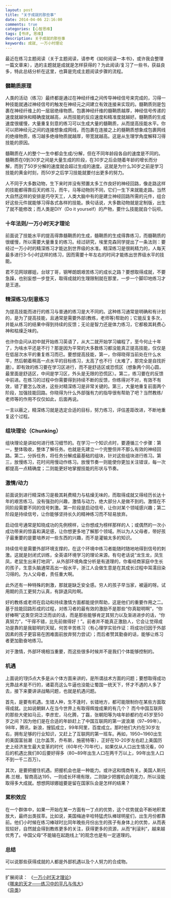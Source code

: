 ```yaml
---
layout: post
title: "关于成就的那些事"
date: 2014-04-06 22:16:00
comments: true
categories: [心智思维]
tags: [书评, 思维]
description: 关于成就的那些事
keywords: 成就, 一万小时理论
---
```


最近在练习主题阅读（关于主题阅读，请参考《如何阅读一本书》，或许我会整理一篇文章来），选的主题就是成就是怎样获得的？为此阅读/复习了一些书，获益良多，特此总结分析在这里，也算是完成主题阅读步骤的流程。

<!--more-->

### 髓鞘质原理

人类的活动（练习）最终都是通过在神经纤维之间传导神经信号来完成的，习得一种技能就通过神经信号的触发在神经元之间建立有效连接来实现的。髓鞘质则是包裹在神经纤维上的一层层绝缘物质。包裹神经纤维的髓鞘质越厚，神经信号传递的速度就越快和精确度就越高，从而技能的反应速度和精准度就越好。髓鞘质的生成速度很缓慢，大量重复刻意的练习可以生成大量的髓鞘质，从而提高技能水平。你可以把神经元之间的连接想象成网线，而包裹在连接之上的髓鞘质想象成包裹网线的绝缘物质，练习越多绝缘物质就越厚，带宽就越高。这是从生理学角度解释习得技能的原因。

髓鞘质在人的整个一生中都会生成/分解，但在不同年龄段各自的速度是不同的。髓鞘质在0到30岁之间是大量生成的阶段，在30岁之后会随着年龄的增长而分解，而到了50岁分解的速度就会超过生成的速度。这就是为什么30岁之前是学习技能的黄金时刻，而50岁之后学习技能就要付出更多的努力。

人不同于大多数动物，生下来时并没有预置太多工作良好的神经回路，像走路这样的技能都得靠后天的练习，而牛，马等动物则不同，它们一生下来就能走路。当然大自然这样的安排是巧夺天工，人类大脑中有的是建立神经回路所需的元件，组合好这些元件就能够习得各式各样的技能。换句话说，大多数动物就是定制版，出生了就不能修改；而人类是DIY（Do it yourself）的产物，要什么技能就自个玩呗。

### 十年法则/一万小时天才理论

前面说了技能水平的提高得靠髓鞘质的生成，髓鞘质的生成得靠练习，而髓鞘质的很缓慢，所以需要大量重复的练习。经过研究，埃里克森同学提出了一条法则：要经过一万小时的精深练习才能达到世界级的水准。精深练习是很耗精力的，人每天最多进行3-5小时这样的练习，因而需要十年左右的时间才能练出世界级水平的技能。

君不见网球娜姐，台球丁哥，钢琴朗朗艰苦练习的成长之路？要想取得成就，不要急躁，也别妄想一步登天，取得成就的生理限制就在那里，一步一个脚印地练习才是王道。

### 精深练习/刻意练习

为提高技能而进行的练习与普通的练习是大不同的。这种练习通常是明确和有计划的，是为了提高技能，且通常是需要外部(教练，老师等)帮助的；它能反复多次，并能从练习的结果中得到持续的反馈；无论是智力还是体力练习，它都极其耗费心神和枯燥乏味的。

也许你会问从初中就开始练习英语了，从大二就开始学习编程了，至今何止十年了，为啥水平还是不行？那是因为平常的大多数练习都没能真正提高技能，仅仅是在低层次水平的重复练习而已。要想提高技能，第一，你得晓得当前处在什么水平，然后朝着稍高一点水平的目标练习，太高了也不行（太难了，那完全是自找折磨）。即有效的练习要在学习区进行，而不是舒适区或恐慌区（想象两个同心圆，最里面是舒适区，中间是学习区，外头是无限的恐慌区）。第二，练习要在的反馈中前进。在练习的过程中你需要得到持续不断的反馈，你练得对不对，有效不有效，错了要怎么改进，这些对精深练习是非常关键的。第三，大量地重复前面两个阶段，加强技能回路。你晓得为什么外部强有力的指导很有帮助了吧？当然教练/老师等的作用不仅仅如此，后面再说。

一言以蔽之，精深练习就是选定合适的目标，努力练习，评估差距改进，不断地重复这个过程。

### 组块理论（Chunking）

组块理论是讲如何进行练习细节的。在学习一个知识点时，要遵循三个步骤：第一，整体吸收，整体了解任务。也就是先建立一个完整但并不那么有效的神经回路。第二，分拆任务，将任务分解成最基础的组块，针对这些组块进行练习。第三，放慢练习，花时间用慢动作练习。放慢节奏一则能使你更加关注错误，每一次都提高一点精确度；二则能更好地掌握技能的形状与节奏。 

### 激情/动力

前面说到进行精深练习是极其耗费精力与枯燥无味的，而取得成就又得经历长达十年的艰苦练习。没有强劲的兴趣，激情与动力，绝大部分人是做不到的。激情在不同阶段需要不同的信号刺激。第一阶段是启动信号，让你对某个领域感兴趣；第二阶段是持续信号，让你能够坚持长久的精神练习而不轻易放弃。

启动信号通常是知晓成功的先例榜样，让你想成为榜样那样的人；或偶然的一次小成功带来的惊喜和满足感，让你想更多地了解那个领域。所以为人父母者，带好孩子最重要的是要培养对一些东西的兴趣，而不是灌输太多的知识。

持续信号是需要外部环境支撑的，在这个环境中练习者能随时随地地得到信号的刺激。这就是封闭式训练，全英语环境学习的理论来源。有句老话说“龙生龙，凤生凤，老鼠生出来打地洞”，从外部环境角度分析是有道理的，你看经商家庭中生长的孩子，生意头脑通常高出一般水平，浙江人会做生意是在其成长过程中耳濡目染习得的。为人父母者，责任重大啊。

此外还有一种特殊的刺激，那就是缺乏安全感。穷人的孩子早当家，被逼的呀。试用期的员工更努力认真，有辞退风险啊。

好的教练或老师在启动和持续激情方面都能提供帮助，这是他们的重要作用之二。基于技能回路形成的过程，对练习者的最有效的激励不是那些“你真聪明啊”，“你好棒啊”这类空洞泛泛而谈的话，而是那些能够肯定其努力以及渐进进步的话，“你真努力”，“干得不错，比先前做得好！”。前者并不能真正激励人，它会让觉得成功是靠的是我聪明的天赋，何苦辛苦练习（有心理学实验作证：将成功归因于外部因素的孩子更容易在困难面前放弃努力尝试）；而后者赞其勤奋的话，能够让练习者更加勤奋地练习。

对于激情，外部环境相当重要，而这些很多时候并不是我们个体能够控制的。

### 机遇

上面说的1到5点大多是从个体方面来讲的，是所谓战术方面的问题；要想取得成功光靠战术是不行的，诸葛亮这么牛逼也没能让蜀国一统天下，怀才不遇的人多了去，接下来要讲讲战略问题，也就是机遇问题。
 
首先，是要有机遇。生错人种，生不逢时，长错地方，都可能限制你在某些方面取得成就。比如说朝鲜人在当今世界上有取得辉煌成果的有几个？ 而今中国互联网的那些大佬如马云，李彦宏，马化腾，丁磊，张朝阳等为啥年龄都约在45岁至50岁之间？因为他们是在合适的年龄赶上了中国互联网的第一波浪潮（97~99年）。98年，腾讯，新浪，搜狐成立，99年阿里，百度成立。那时他们大约在30岁左右，拥有足够的行业知识，又赶上了互联网的第一班车。再如，1950~1960出生的美国富翁潮（比尔盖茨，乔布斯，施密特等），正好在10-20岁左右赶上美国历史上经济发生最大变革的时代（60年代-70年代）。如果仅从人口出生情况看，00后的机遇比我们80后要好得多（80~89年出生人口在两千万以上，99年出生人口不到一千二百万）。 
 
其次，是要把握住机遇。把握机会也是一种能力。或许这和情商有关。美国人斯托弗.兰根，智商高达195，一则成长环境有限，二则缺少把握机会的能力，所以没能取得多大成就。想想网球娜姐要是留在国家队会是怎样的结果？

### 累积效应

在一个群体中，如果一开始在某一方面有一丁点的优势，这个优势就会不断地积累放大，最终出类拔萃。比如说，美国梅迪辛哈特猛虎队棒球明星们，出生月份都靠前。他们小时候在练习棒球时比同年晚些月份出生的孩子有身体上的优势，从而表现较好，自然就会得到教练更多的关注，获得更多的资源，从而“利滚利”，越来越优秀了。中国父母“不能输在起跑线上”的观念也是有一定道理的。

### 总结

可以说那些获得成就的人都是外部机遇以及个人努力的合成物。

---

扩展阅读：
《[一万小时天才理论](http://book.douban.com/subject/4726323/)》  
《[哪来的天才——练习中的平凡与伟大](http://book.douban.com/subject/4010185/)》  
《[异类](http://book.douban.com/subject/3688489/)》
